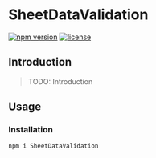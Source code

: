 # SheetDataValidation

[![npm version](https://img.shields.io/npm/v/SheetDataValidation)](https://npmjs.org/packages/SheetDataValidation)
[![license](https://img.shields.io/npm/l/SheetDataValidation)](https://img.shields.io/npm/l/SheetDataValidation)

## Introduction

> TODO: Introduction

## Usage

### Installation

```shell
npm i SheetDataValidation
```
